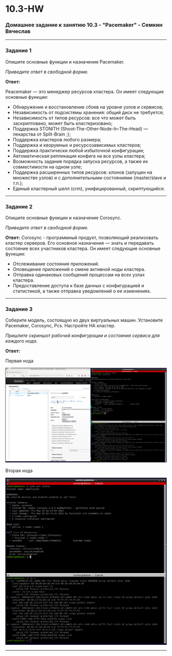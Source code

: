 # 10.3-HW
### Домашнее задание к занятию 10.3 - "Pacemaker" - Семкин Вячеслав
***
### Задание 1

Опишите основные функции и назначение Pacemaker.

*Приведите ответ в свободной форме.*

**Ответ:**

Peacemaker — это менеджер ресурсов кластера.
Он имеет следующие основные функции:
- Обнаружение и восстановление сбоев на уровне узлов и сервисов;
- Независимость от подсистемы хранения: общий диск не требуется;
- Независимость от типов ресурсов: все что может быть заскриптовано, может быть кластеризовано;
- Поддержка STONITH (Shoot-The-Other-Node-In-The-Head) — лекарства от Split-Brain ;);
- Поддержка кластеров любого размера;
- Поддержка и кворумных и ресурсозависимых кластеров;
- Поддержка практически любой избыточной конфигурации;
- Автоматическая репликация конфига на все узлы кластера;
- Возможность задания порядка запуска ресурсов, а также их совместимости на одном узле;
- Поддержка расширенных типов ресурсов: клонов (запущен на множестве узлов) и с дополнительными состояниями (master/slave и т.п.);
- Единый кластерный шелл (crm), унифицированный, скриптующийся.

***
### Задание 2

Опишите основные функции и назначение Corosync.

*Приведите ответ в свободной форме.*

**Ответ:**
Corosync - программный продукт, позволяющий реализовать кластер серверов. Его основное назначение — знать и передавать состояние всех участников кластера.
Он имеет следующие основные функции:
- Отслеживание состояния приложений.
- Оповещение приложений о смене активной ноды кластера.
- Отправка одинаковых сообщений процессам на всех узлах кластера.
- Предоставление доступа к базе данных с конфигурацией и статистикой, а также отправка уведомлений о ее изменениях.

***
### Задание 3

Соберите модель, состоящую из двух виртуальных машин. Установите Pacemaker, Corosync, Pcs. Настройте HA кластер.

*Пришлите скриншот рабочей конфигурации и состояния сервиса для каждого нода.*

**Ответ:**

Первая нода

![3-1](https://github.com/SemkinVA/10.3-HW/blob/main/3-1.png)

Вторая нода

![3-2](https://github.com/SemkinVA/10.3-HW/blob/main/3-2.png)
***


